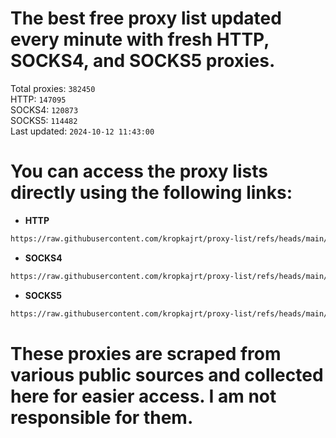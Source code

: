 # The best free proxy list updated every minute with fresh HTTP, SOCKS4, and SOCKS5 proxies.

Total proxies: `382450`  
HTTP: `147095`  
SOCKS4: `120873`  
SOCKS5: `114482`  
Last updated: `2024-10-12 11:43:00`  

# You can access the proxy lists directly using the following links:

- **HTTP**

```bash
https://raw.githubusercontent.com/kropkajrt/proxy-list/refs/heads/main/http.txt
```

- **SOCKS4**

```bash
https://raw.githubusercontent.com/kropkajrt/proxy-list/refs/heads/main/socks4.txt
```

- **SOCKS5**

```bash
https://raw.githubusercontent.com/kropkajrt/proxy-list/refs/heads/main/socks5.txt
```

# These proxies are scraped from various public sources and collected here for easier access. I am not responsible for them.
